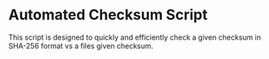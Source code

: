 # Automated Checksum Script

This script is designed to quickly and efficiently check a given checksum in SHA-256 format vs a files given checksum.
